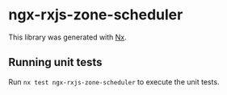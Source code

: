 # ngx-rxjs-zone-scheduler

This library was generated with [Nx](https://nx.dev).

## Running unit tests

Run `nx test ngx-rxjs-zone-scheduler` to execute the unit tests.
